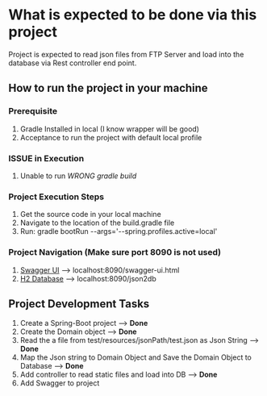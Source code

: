 # What is expected to be done via this project

Project is expected to read json files from FTP Server and load into the database via 
Rest controller end point.

## How to run the project in your machine
### Prerequisite
1. Gradle Installed in local (I know wrapper will be good)
1. Acceptance to run the project with default local profile

### ISSUE in Execution
1. Unable to run *_WRONG gradle build_*

### Project Execution Steps
1. Get the source code in your local machine
1. Navigate to the location of the build.gradle file
1. Run: gradle bootRun --args='--spring.profiles.active=local'

### Project Navigation (Make sure port 8090 is not used)
1.  [Swagger UI](localhost:8090/swagger-ui.html) --> localhost:8090/swagger-ui.html
1.  [H2 Database](localhost:8090/json2db) --> localhost:8090/json2db



## Project Development Tasks
1. Create a Spring-Boot project   --> **Done**
1. Create the Domain object --> **Done**
1. Read the a file from test/resources/jsonPath/test.json as Json String --> **Done**
1. Map the Json string to Domain Object and Save the Domain Object to Database --> **Done**
1. Add controller to read static files and load into DB  --> **Done**
1. Add Swagger to project
